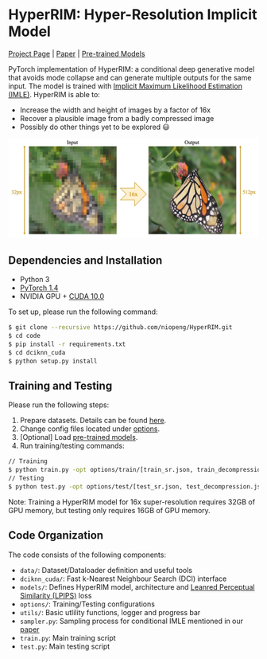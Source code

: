 # HyperRIM: Hyper-Resolution Implicit Model

[Project Page][project] | [Paper][paper] | [Pre-trained Models][pretrain]

PyTorch implementation of HyperRIM: a conditional deep generative model that avoids mode collapse and can generate multiple outputs for the same input.
The model is trained with [Implicit Maximum Likelihood Estimation (IMLE)](https://arxiv.org/abs/1809.09087).
HyperRIM is able to:

- Increase the width and height of images by a factor of 16x
- Recover a plausible image from a badly compressed image
- Possibly do other things yet to be explored 😃

![Intro](../website/Intro.jpg)

## Dependencies and Installation

- Python 3
- [PyTorch 1.4](https://pytorch.org)
- NVIDIA GPU + [CUDA 10.0](https://developer.nvidia.com/cuda-downloads)

To set up, please run the following command:
```sh
$ git clone --recursive https://github.com/niopeng/HyperRIM.git
$ cd code
$ pip install -r requirements.txt
$ cd dciknn_cuda
$ python setup.py install
```

## Training and Testing
Please run the following steps:
1. Prepare datasets. Details can be found [here][data].
2. Change config files located under [options][options].
3. [Optional] Load [pre-trained models][pretrain].
4. Run training/testing commands:
```sh
// Training
$ python train.py -opt options/train/[train_sr.json, train_decompression.json]
// Testing
$ python test.py -opt options/test/[test_sr.json, test_decompression.json]
```
Note: Training a HyperRIM model for 16x super-resolution requires 32GB of GPU memory, but testing only requires 16GB of GPU memory.


## Code Organization
The code consists of the following components:
- `data/`: Dataset/Dataloader definition and useful tools
- `dciknn_cuda/`: Fast k-Nearest Neighbour Search (DCI) interface
- `models/`: Defines HyperRIM model, architecture and [Leanred Perceptual Similarity (LPIPS)](https://github.com/richzhang/PerceptualSimilarity) loss
- `options/`: Training/Testing configurations
- `utils/`: Basic utlility functions, logger and progress bar
- `sampler.py`: Sampling process for conditional IMLE mentioned in our [paper][paper]
- `train.py`: Main training script
- `test.py`: Main testing script

[project]:https://niopeng.github.io/HyperRIM/
[paper]: https://arxiv.org/abs/2011.01926
[pretrain]: https://github.com/niopeng/HyperRIM/tree/main/experiments/pretrained_models
[options]:https://github.com/niopeng/HyperRIM/tree/main/code/options
[data]:https://github.com/niopeng/HyperRIM/tree/main/code/data
